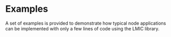 # Examples

A set of examples is provided to demonstrate how typical node applications can be implemented with only a few lines of code using the LMIC library.
